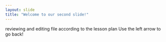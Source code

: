 ```yaml
---
layout: slide
title: "Welcome to our second slide!"
---
```

reviewing and editing file according to the lesson plan
Use the left arrow to go back!
